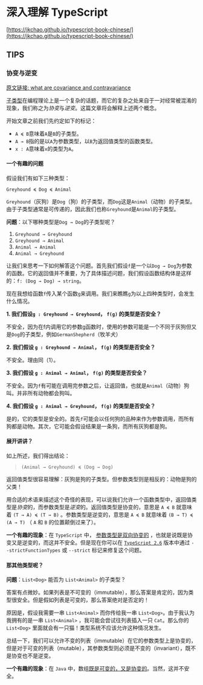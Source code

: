 # 深入理解 TypeScript

[https://jkchao.github.io/typescript-book-chinese/](https://jkchao.github.io/typescript-book-chinese/)

## TIPS

### 协变与逆变

[原文链接: what are covariance and contravariance](https://www.stephanboyer.com/post/132/what-are-covariance-and-contravariance)

[子类型](https://en.wikipedia.org/wiki/Subtyping)在编程理论上是一个复杂的话题，而它的复杂之处来自于一对经常被混淆的现象，我们称之为*协变*与*逆变*。这篇文章将会解释上述两个概念。

开始文章之前我们先约定如下的标记：

- `A ≼ B`意味着`A`是`B`的子类型。
- `A → B`指的是以`A`为参数类型，以`B`为返回值类型的函数类型。
- `x : A`意味着`x`的类型为`A`。

#### 一个有趣的问题

假设我们有如下三种类型：

`Greyhound ≼ Dog ≼ Animal`

`Greyhound`（灰狗）是`Dog`（狗）的子类型，而`Dog`这是`Animal`（动物）的子类型。由于子类型通常是可传递的，因此我们也称`Greyhound`是`Animal`的子类型。

**问题**：以下哪种类型是`Dog → Dog`的子类型呢？

1. `Greyhound → Greyhound`
2. `Greyhound → Animal`
3. `Animal → Animal`
4. `Animal → Greyhound`

让我们来思考一下如何解答这个问题。首先我们假设`f`是一个以`Dog → Dog`为参数的函数。它的返回值并不重要，为了具体描述问题，我们假设函数结构体是这样的：`f: (Dog → Dog) → string`。

现在我想给函数`f`传入某个函数`g`来调用。我们来瞧瞧`g`为以上四种类型时，会发生什么情况。

**1. 我们假设`g : Greyhound → Greyhound`， `f(g)` 的类型是否安全？**

不安全，因为在f内调用它的参数g函数时，使用的参数可能是一个不同于灰狗但又是`Dog`的子类型，例如`GermanShepherd`（牧羊犬）

**2. 我们假设 `g : Greyhound → Animal`， `f(g)` 的类型是否安全？**

不安全。理由同（1）。

**3. 我们假设 `g : Animal → Animal`， `f(g)` 的类型是否安全？**

不安全。因为`f`有可能在调用完参数之后，让返回值，也就是`Animal`（动物）狗叫。并非所有动物都会狗叫。

**4. 我们假设 `g : Animal → Greyhound`， `f(g)` 的类型是否安全？**

是的，它的类型是安全的。首先`f`可能会以任何狗的品种来作为参数调用，而所有狗都是动物。其次，它可能会假设结果是一条狗，而所有灰狗都是狗。

#### 展开讲讲？

如上所述，我们得出结论：

> ```
> (Animal → Greyhound) ≼ (Dog → Dog)
> ```

返回值类型很容易理解：灰狗是狗的子类型。但参数类型则是相反的：动物是狗的父类！

用合适的术语来描述这个奇怪的表现，可以说我们允许一个函数类型中，返回值类型是*协变*的，而参数类型是*逆变*的。返回值类型是协变的，意思是 `A ≼ B` 就意味着 `(T → A) ≼ (T → B)` 。参数类型是逆变的，意思是 `A ≼ B` 就意味着 `(B → T) ≼ (A → T)` （ `A` 和 `B` 的位置颠倒过来了）。

**一个有趣的现象**：在 `TypeScript` 中， [参数类型是双向协变的](https://github.com/Microsoft/TypeScript/wiki/FAQ#why-are-function-parameters-bivariant) ，也就是说既是协变又是逆变的，而这并不安全。但是现在你可以在 [`TypeScript 2.6`](https://www.typescriptlang.org/docs/handbook/release-notes/typescript-2-6.html) 版本中通过 `--strictFunctionTypes` 或 `--strict` 标记来修复这个问题。

#### 那其他类型呢？

**问题**：`List<Dog>` 能否为 `List<Animal>` 的子类型？

答案有点微妙。如果列表是不可变的（immutable），那么答案是肯定的，因为类型很安全。但是假如列表是可变的，那么答案绝对是否定的！

原因是，假设我需要一串 `List<Animal>` 而你传给我一串 `List<Dog>`。由于我认为我拥有的是一串 `List<Animal>` ，我可能会尝试往列表插入一只 `Cat`。那么你的 `List<Dog>` 里面就会有一只猫！类型系统不应该允许这种情况发生。

总结一下，我们可以允许不变的列表（immutable）在它的参数类型上是协变的，但是对于可变的列表（mutable），其参数类型则必须是不变的（invariant），既不是协变也不是逆变。

**一个有趣的现象**：在 `Java` 中，数组[既是可变的，又是协变的](https://en.wikipedia.org/wiki/Covariance_and_contravariance_(computer_science)#Covariant_arrays_in_Java_and_C.23)。当然，这并不安全。